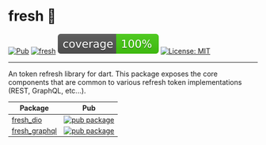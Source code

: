# fresh 🍋

[![Pub](https://img.shields.io/pub/v/fresh.svg)](https://pub.dev/packages/fresh)
[![fresh](https://github.com/felangel/fresh/actions/workflows/fresh.yaml/badge.svg)](https://github.com/felangel/fresh/actions/workflows/fresh.yaml)
[![coverage](https://raw.githubusercontent.com/felangel/fresh/master/packages/fresh/coverage_badge.svg)](https://github.com/felangel/fresh/actions)
[![License: MIT](https://img.shields.io/badge/license-MIT-purple.svg)](https://opensource.org/licenses/MIT)

---

An token refresh library for dart. This package exposes the core components that are common to various refresh token implementations (REST, GraphQL, etc...).

| Package                                                                               | Pub                                                                                                      |
| ------------------------------------------------------------------------------------- | -------------------------------------------------------------------------------------------------------- |
| [fresh_dio](https://github.com/felangel/fresh/tree/master/packages/fresh_dio)         | [![pub package](https://img.shields.io/pub/v/fresh_dio.svg)](https://pub.dev/packages/fresh_dio)         |
| [fresh_graphql](https://github.com/felangel/fresh/tree/master/packages/fresh_graphql) | [![pub package](https://img.shields.io/pub/v/fresh_graphql.svg)](https://pub.dev/packages/fresh_graphql) |
